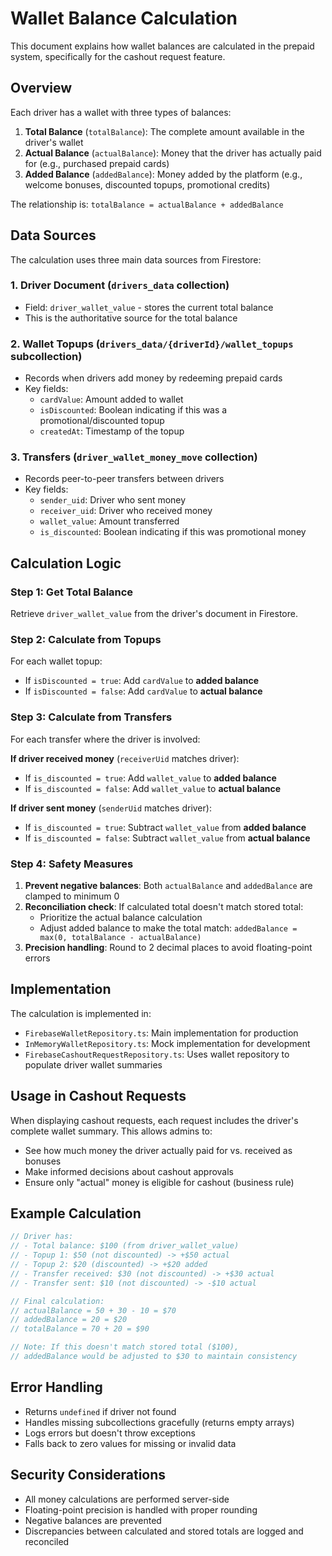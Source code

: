 # Wallet Balance Calculation

This document explains how wallet balances are calculated in the prepaid system, specifically for the cashout request feature.

## Overview

Each driver has a wallet with three types of balances:

1. **Total Balance** (`totalBalance`): The complete amount available in the driver's wallet
2. **Actual Balance** (`actualBalance`): Money that the driver has actually paid for (e.g., purchased prepaid cards)
3. **Added Balance** (`addedBalance`): Money added by the platform (e.g., welcome bonuses, discounted topups, promotional credits)

The relationship is: `totalBalance = actualBalance + addedBalance`

## Data Sources

The calculation uses three main data sources from Firestore:

### 1. Driver Document (`drivers_data` collection)
- Field: `driver_wallet_value` - stores the current total balance
- This is the authoritative source for the total balance

### 2. Wallet Topups (`drivers_data/{driverId}/wallet_topups` subcollection)
- Records when drivers add money by redeeming prepaid cards
- Key fields:
  - `cardValue`: Amount added to wallet
  - `isDiscounted`: Boolean indicating if this was a promotional/discounted topup
  - `createdAt`: Timestamp of the topup

### 3. Transfers (`driver_wallet_money_move` collection)
- Records peer-to-peer transfers between drivers
- Key fields:
  - `sender_uid`: Driver who sent money
  - `receiver_uid`: Driver who received money
  - `wallet_value`: Amount transferred
  - `is_discounted`: Boolean indicating if this was promotional money

## Calculation Logic

### Step 1: Get Total Balance
Retrieve `driver_wallet_value` from the driver's document in Firestore.

### Step 2: Calculate from Topups
For each wallet topup:
- If `isDiscounted = true`: Add `cardValue` to **added balance**
- If `isDiscounted = false`: Add `cardValue` to **actual balance**

### Step 3: Calculate from Transfers
For each transfer where the driver is involved:

**If driver received money** (`receiverUid` matches driver):
- If `is_discounted = true`: Add `wallet_value` to **added balance**
- If `is_discounted = false`: Add `wallet_value` to **actual balance**

**If driver sent money** (`senderUid` matches driver):
- If `is_discounted = true`: Subtract `wallet_value` from **added balance**
- If `is_discounted = false`: Subtract `wallet_value` from **actual balance**

### Step 4: Safety Measures
1. **Prevent negative balances**: Both `actualBalance` and `addedBalance` are clamped to minimum 0
2. **Reconciliation check**: If calculated total doesn't match stored total:
   - Prioritize the actual balance calculation
   - Adjust added balance to make the total match: `addedBalance = max(0, totalBalance - actualBalance)`
3. **Precision handling**: Round to 2 decimal places to avoid floating-point errors

## Implementation

The calculation is implemented in:
- `FirebaseWalletRepository.ts`: Main implementation for production
- `InMemoryWalletRepository.ts`: Mock implementation for development
- `FirebaseCashoutRequestRepository.ts`: Uses wallet repository to populate driver wallet summaries

## Usage in Cashout Requests

When displaying cashout requests, each request includes the driver's complete wallet summary. This allows admins to:
- See how much money the driver actually paid for vs. received as bonuses
- Make informed decisions about cashout approvals
- Ensure only "actual" money is eligible for cashout (business rule)

## Example Calculation

```typescript
// Driver has:
// - Total balance: $100 (from driver_wallet_value)
// - Topup 1: $50 (not discounted) -> +$50 actual
// - Topup 2: $20 (discounted) -> +$20 added  
// - Transfer received: $30 (not discounted) -> +$30 actual
// - Transfer sent: $10 (not discounted) -> -$10 actual

// Final calculation:
// actualBalance = 50 + 30 - 10 = $70
// addedBalance = 20 = $20
// totalBalance = 70 + 20 = $90

// Note: If this doesn't match stored total ($100), 
// addedBalance would be adjusted to $30 to maintain consistency
```

## Error Handling

- Returns `undefined` if driver not found
- Handles missing subcollections gracefully (returns empty arrays)
- Logs errors but doesn't throw exceptions
- Falls back to zero values for missing or invalid data

## Security Considerations

- All money calculations are performed server-side
- Floating-point precision is handled with proper rounding
- Negative balances are prevented
- Discrepancies between calculated and stored totals are logged and reconciled